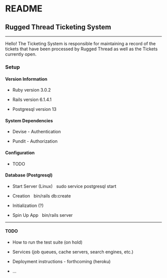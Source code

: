 
# README

## Rugged Thread Ticketing System

***
Hello! The Ticketing System is responsible for maintaining a record of the tickets that have been processed by Rugged Thread as well as the Tickets currently open. 

### Setup

#### Version Information

* Ruby version 3.0.2

* Rails version 6.1.4.1

* Postgresql version 13

#### System Dependencies

* Devise - Authentication

* Pundit - Authorization

#### Configuration

* TODO

#### Database (Postgresql)

* Start Server (Linux)
&nbsp;&nbsp;sudo service postgresql start

* Creation
&nbsp;&nbsp;bin/rails db:create

* Initialization (?)

* Spin Up App
&nbsp;&nbsp;bin/rails server

***

#### TODO

* How to run the test suite (on hold)

* Services (job queues, cache servers, search engines, etc.)

* Deployment instructions - forthcoming (heroku)

* ...
